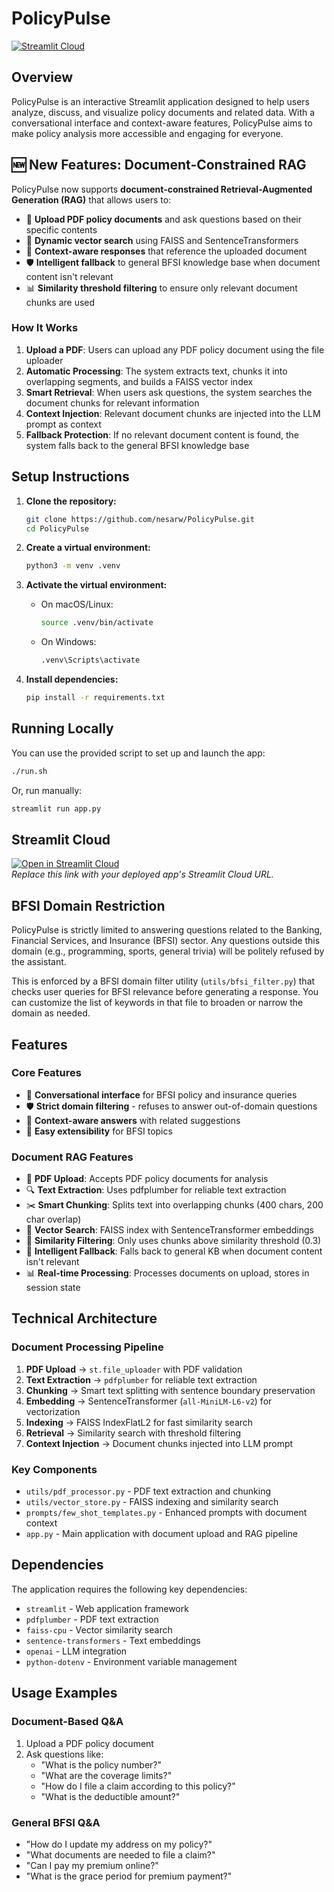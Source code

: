 # PolicyPulse

[![Streamlit Cloud](https://static.streamlit.io/badges/streamlit_badge_black_white.svg)](https://streamlit.io/) <!-- TODO: Replace with your app's Streamlit Cloud URL -->

## Overview

PolicyPulse is an interactive Streamlit application designed to help users analyze, discuss, and visualize policy documents and related data. With a conversational interface and context-aware features, PolicyPulse aims to make policy analysis more accessible and engaging for everyone.

## 🆕 New Features: Document-Constrained RAG

PolicyPulse now supports **document-constrained Retrieval-Augmented Generation (RAG)** that allows users to:

- 📁 **Upload PDF policy documents** and ask questions based on their specific contents
- 🧠 **Dynamic vector search** using FAISS and SentenceTransformers
- 💬 **Context-aware responses** that reference the uploaded document
- 🛡️ **Intelligent fallback** to general BFSI knowledge base when document content isn't relevant
- 📊 **Similarity threshold filtering** to ensure only relevant document chunks are used

### How It Works

1. **Upload a PDF**: Users can upload any PDF policy document using the file uploader
2. **Automatic Processing**: The system extracts text, chunks it into overlapping segments, and builds a FAISS vector index
3. **Smart Retrieval**: When users ask questions, the system searches the document chunks for relevant information
4. **Context Injection**: Relevant document chunks are injected into the LLM prompt as context
5. **Fallback Protection**: If no relevant document content is found, the system falls back to the general BFSI knowledge base

## Setup Instructions

1. **Clone the repository:**
   ```bash
   git clone https://github.com/nesarw/PolicyPulse.git
   cd PolicyPulse
   ```

2. **Create a virtual environment:**
   ```bash
   python3 -m venv .venv
   ```

3. **Activate the virtual environment:**
   - On macOS/Linux:
     ```bash
     source .venv/bin/activate
     ```
   - On Windows:
     ```bash
     .venv\Scripts\activate
     ```

4. **Install dependencies:**
   ```bash
   pip install -r requirements.txt
   ```

## Running Locally

You can use the provided script to set up and launch the app:

```bash
./run.sh
```

Or, run manually:

```bash
streamlit run app.py
```

## Streamlit Cloud

[![Open in Streamlit Cloud](https://static.streamlit.io/badges/streamlit_badge_black_white.svg)](https://streamlit.io/)  
*Replace this link with your deployed app's Streamlit Cloud URL.*

## BFSI Domain Restriction

PolicyPulse is strictly limited to answering questions related to the Banking, Financial Services, and Insurance (BFSI) sector. Any questions outside this domain (e.g., programming, sports, general trivia) will be politely refused by the assistant.

This is enforced by a BFSI domain filter utility (`utils/bfsi_filter.py`) that checks user queries for BFSI relevance before generating a response. You can customize the list of keywords in that file to broaden or narrow the domain as needed.

## Features

### Core Features
- 💬 **Conversational interface** for BFSI policy and insurance queries
- 🛡️ **Strict domain filtering** - refuses to answer out-of-domain questions
- 🧠 **Context-aware answers** with related suggestions
- 🔄 **Easy extensibility** for BFSI topics

### Document RAG Features
- 📁 **PDF Upload**: Accepts PDF policy documents for analysis
- 🔍 **Text Extraction**: Uses pdfplumber for reliable text extraction
- ✂️ **Smart Chunking**: Splits text into overlapping chunks (400 chars, 200 char overlap)
- 🧠 **Vector Search**: FAISS index with SentenceTransformer embeddings
- 🎯 **Similarity Filtering**: Only uses chunks above similarity threshold (0.3)
- 🔄 **Intelligent Fallback**: Falls back to general KB when document content isn't relevant
- 📊 **Real-time Processing**: Processes documents on upload, stores in session state

## Technical Architecture

### Document Processing Pipeline
1. **PDF Upload** → `st.file_uploader` with PDF validation
2. **Text Extraction** → `pdfplumber` for reliable text extraction
3. **Chunking** → Smart text splitting with sentence boundary preservation
4. **Embedding** → SentenceTransformer (`all-MiniLM-L6-v2`) for vectorization
5. **Indexing** → FAISS IndexFlatL2 for fast similarity search
6. **Retrieval** → Similarity search with threshold filtering
7. **Context Injection** → Document chunks injected into LLM prompt

### Key Components
- `utils/pdf_processor.py` - PDF text extraction and chunking
- `utils/vector_store.py` - FAISS indexing and similarity search
- `prompts/few_shot_templates.py` - Enhanced prompts with document context
- `app.py` - Main application with document upload and RAG pipeline

## Dependencies

The application requires the following key dependencies:
- `streamlit` - Web application framework
- `pdfplumber` - PDF text extraction
- `faiss-cpu` - Vector similarity search
- `sentence-transformers` - Text embeddings
- `openai` - LLM integration
- `python-dotenv` - Environment variable management

## Usage Examples

### Document-Based Q&A
1. Upload a PDF policy document
2. Ask questions like:
   - "What is the policy number?"
   - "What are the coverage limits?"
   - "How do I file a claim according to this policy?"
   - "What is the deductible amount?"

### General BFSI Q&A
- "How do I update my address on my policy?"
- "What documents are needed to file a claim?"
- "Can I pay my premium online?"
- "What is the grace period for premium payment?"
